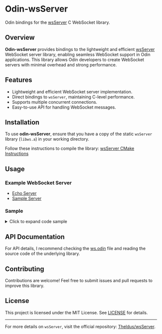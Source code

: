 # Odin-wsServer

Odin bindings for the [wsServer](https://github.com/Theldus/wsServer) C WebSocket library.

## Overview

**Odin-wsServer** provides bindings to the lightweight and efficient [wsServer](https://github.com/Theldus/wsServer) WebSocket server library, enabling seamless WebSocket support in Odin applications. This library allows Odin developers to create WebSocket servers with minimal overhead and strong performance.

## Features

- Lightweight and efficient WebSocket server implementation.
- Direct bindings to `wsServer`, maintaining C-level performance.
- Supports multiple concurrent connections.
- Easy-to-use API for handling WebSocket messages.

## Installation

To use **odin-wsServer**, ensure that you have a copy of the static `wsServer` library (`libws.a`) in your working directory.

Follow these instructions to compile the library: [wsServer CMake Instructions](https://github.com/Theldus/wsServer/tree/master?tab=readme-ov-file#cmake)

## Usage

### Example WebSocket Server

- [Echo Server](./examples/echo/echo.odin)
- [Sample Server](./examples/complete/complete.odin)

### Sample
<details>
<summary>Click to expand code sample</summary>

```odin
package complete

import ws "../.."
import "base:runtime"
import "core:c"
import "core:fmt"
import "core:mem"
import "core:strings"
import "core:time"

PORT :: 8080

on_open :: proc "c" (client: ws.Client_Connection) {
	context = runtime.default_context()

	client_addr := ws.getaddress(client)
	client_port := ws.getport(client)

	fmt.printf("Connection opened, addr: %s, port: %s\n", client_addr, client_port)
	ws.send_text_frame(client, "you are now connected!")
}


on_close :: proc "c" (client: ws.Client_Connection) {
	context = runtime.default_context()

	client_addr := ws.getaddress(client)
	fmt.printf("Connection closed, addr: %s\n", client_addr)
}

on_message :: proc "c" (client: ws.Client_Connection, msg: [^]u8, size: u64, type: ws.Frame_Type) {
	context = runtime.default_context()

	client_addr := ws.getaddress(client)

	message := "<not parsed>"
	if type == .Text {
		message = strings.string_from_null_terminated_ptr(msg, int(size))
	}

	fmt.printf(
		"I received a message '%s', size %d, type %s from client %s\n",
		message,
		size,
		type,
		client_addr,
	)


	ws.send_text_frame(client, "hello")
	time.sleep(2 * time.Second)
	ws.send_text_frame(client, "world")
	time.sleep(2 * time.Second)

	out_msg := fmt.aprintf("you sent a %s message", type)
	defer delete(out_msg)

	ws.send_text_frame(client, out_msg)
	time.sleep(2 * time.Second)

	ws.send_text_frame(client, "closing connection in 2 seconds")
	time.sleep(2 * time.Second)

	ws.send_text_frame(client, "bye!")
	ws.close_client(client)
}

main :: proc() {
	server := ws.Server {
		host = "0.0.0.0",
		port = PORT,
		timeout_ms = 1000,
		thread_loop = 0,
		evs = {onmessage = on_message, onclose = on_close, onopen = on_open},
	}

	fmt.printfln("Listening on port %d", PORT)
	ws.socket(&server)
	fmt.printfln("Socket closed")
}
```
</details>

## API Documentation

For API details, I recommend checking the [ws.odin](./ws.odin) file and reading the source code of the underlying library.

## Contributing

Contributions are welcome! Feel free to submit issues and pull requests to improve this library.

## License

This project is licensed under the MIT License. See [LICENSE](LICENSE) for details.

---

For more details on `wsServer`, visit the official repository: [Theldus/wsServer](https://github.com/Theldus/wsServer).

